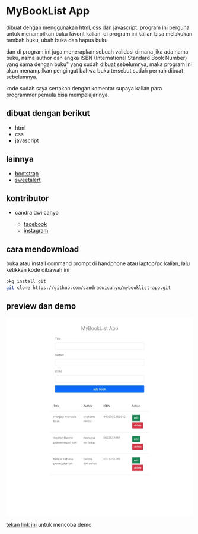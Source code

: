 # MyBookList App

dibuat dengan menggunakan html, css dan javascript. program ini berguna untuk menampilkan buku favorit kalian. di program ini kalian bisa melakukan tambah buku, ubah buka dan hapus buku. 

dan di program ini juga menerapkan sebuah validasi dimana jika ada nama buku, nama author dan angka ISBN (International Standard Book Number) yang sama dengan buku" yang sudah dibuat sebelumnya, maka program ini akan menampilkan pengingat bahwa buku tersebut sudah pernah dibuat sebelumnya.

kode sudah saya sertakan dengan komentar supaya kalian para programmer pemula bisa mempelajarinya.

## dibuat dengan berikut

* html
* css
* javascript

## lainnya

* [bootstrap](https://getbootstrap.com)
* [sweetalert](https://sweetalert2.github.io)

## kontributor

* candra dwi cahyo

  * [facebook](https://facebook.com/candradwicahyo18)
  * [instagram](https://instagram.com/candradwicahyo18)

## cara mendownload

buka atau install command prompt di handphone atau laptop/pc kalian, lalu ketikkan kode dibawah ini

```bash 
pkg install git 
git clone https://github.com/candradwicahyo/mybooklist-app.git
```

## preview dan demo 

![preview](https://github.com/candradwicahyo/mybooklist-app/blob/master/image.jpg)

[tekan link ini](https://candradwicahyo.github.io/mybooklist-app) untuk mencoba demo 

